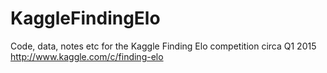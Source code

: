 # KaggleFindingElo
Code, data, notes etc for the Kaggle Finding Elo competition circa Q1 2015
http://www.kaggle.com/c/finding-elo
